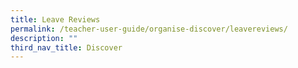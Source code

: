 ```yaml
---
title: Leave Reviews
permalink: /teacher-user-guide/organise-discover/leavereviews/
description: ""
third_nav_title: Discover
---
```

